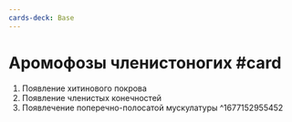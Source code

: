```yaml
---
cards-deck: Base
---
```


# Аромофозы членистоногих #card 
1. Появление хитинового покрова
2. Появление членистых конечностей
3. Появлечение поперечно-полосатой мускулатуры
^1677152955452
